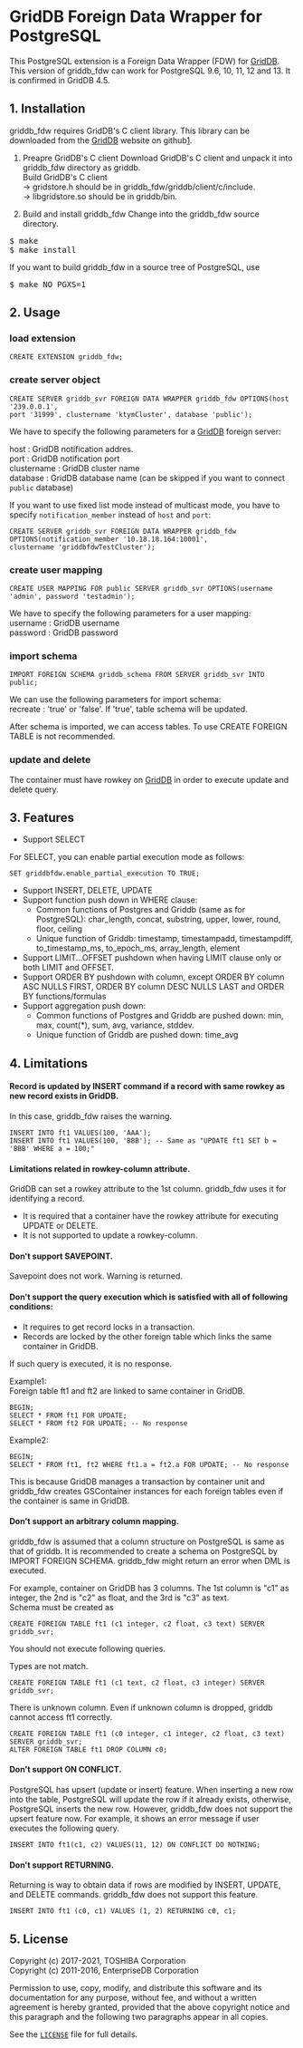 # GridDB Foreign Data Wrapper for PostgreSQL

This PostgreSQL extension is a Foreign Data Wrapper (FDW) for [GridDB][1].  
This version of griddb_fdw can work for PostgreSQL 9.6, 10, 11, 12 and 13. It is confirmed in GridDB 4.5.

## 1. Installation
griddb_fdw requires GridDB's C client library. This library can be downloaded from the [GridDB][1] website on github[1].

1. Preapre GridDB's C client
    Download GridDB's C client and unpack it into griddb_fdw directory as griddb.  
    Build GridDB's C client  
    -> gridstore.h should be in griddb_fdw/griddb/client/c/include.  
    -> libgridstore.so should be in griddb/bin.  

2. Build and install griddb_fdw
    Change into the griddb_fdw source directory.
<pre>
$ make
$ make install
</pre>


If you want to build griddb_fdw in a source tree of PostgreSQL, use


<pre>
$ make NO_PGXS=1
</pre>

## 2. Usage
### load extension
```
CREATE EXTENSION griddb_fdw;
```
### create server object
```
CREATE SERVER griddb_svr FOREIGN DATA WRAPPER griddb_fdw OPTIONS(host '239.0.0.1',  
port '31999', clustername 'ktymCluster', database 'public');
```

We have to specify the following parameters for a [GridDB][1] foreign server:

host : GridDB notification addres.  
port : GridDB notification port  
clustername : GridDB cluster name  
database : GridDB database name (can be skipped if you want to connect `public` database) 

If you want to use fixed list mode instead of multicast mode, you have to specify `notification_member` instead of `host` and `port`:
```
CREATE SERVER griddb_svr FOREIGN DATA WRAPPER griddb_fdw OPTIONS(notification_member '10.18.18.164:10001',
clustername 'griddbfdwTestCluster');
```

### create user mapping
```
CREATE USER MAPPING FOR public SERVER griddb_svr OPTIONS(username 'admin', password 'testadmin');
```

We have to specify the following parameters for a user mapping:  
username : GridDB username  
password : GridDB password  

### import schema
```
IMPORT FOREIGN SCHEMA griddb_schema FROM SERVER griddb_svr INTO public;
```

We can use the following parameters for import schema:  
recreate : 'true' or 'false'. If 'true', table schema will be updated.  

After schema is imported, we can access tables.
To use CREATE FOREIGN TABLE is not recommended.

### update and delete

The container must have rowkey on [GridDB][1] in order to execute update and delete query.


## 3. Features
- Support SELECT

For SELECT, you can enable partial execution mode as follows:

```
SET griddbfdw.enable_partial_execution TO TRUE;
```

- Support INSERT, DELETE, UPDATE
- Support function push down in WHERE clause: 
    * Common functions of Postgres and Griddb (same as for PostgreSQL): char_length, concat, substring, upper, lower, round, floor, ceiling
    * Unique function of Griddb: timestamp, timestampadd, timestampdiff, to_timestamp_ms, to_epoch_ms, array_length, element
- Support LIMIT...OFFSET pushdown when having LIMIT clause only or both LIMIT and OFFSET.
- Support ORDER BY pushdown with column, except ORDER BY column ASC NULLS FIRST, ORDER BY column DESC NULLS LAST and ORDER BY functions/formulas
- Support aggregation push down:
    * Common functions of Postgres and Griddb are pushed down: min, max, count(*), sum, avg, variance, stddev.
    * Unique function of Griddb are pushed down: time_avg<br>

## 4. Limitations
#### Record is updated by INSERT command if a record with same rowkey as new record exists in GridDB.
In this case, griddb_fdw raises the warning.

```
INSERT INTO ft1 VALUES(100, 'AAA');
INSERT INTO ft1 VALUES(100, 'BBB'); -- Same as "UPDATE ft1 SET b = 'BBB' WHERE a = 100;"
```

#### Limitations related in rowkey-column attribute.
GridDB can set a rowkey attribute to the 1st column.
griddb_fdw uses it for identifying a record.
- It is required that a container have the rowkey attribute for executing UPDATE or DELETE.
- It is not supported to update a rowkey-column.

#### Don't support SAVEPOINT.
Savepoint does not work. Warning is returned.

#### Don't support the query execution which is satisfied with all of following conditions:  
- It requires to get record locks in a transaction.
- Records are locked by the other foreign table which links the same container in GridDB.

If such query is executed, it is no response.

Example1:  
Foreign table ft1 and ft2 are linked to same container in GridDB.

```
BEGIN;
SELECT * FROM ft1 FOR UPDATE;
SELECT * FROM ft2 FOR UPDATE; -- No response
```
Example2:

```
BEGIN;
SELECT * FROM ft1, ft2 WHERE ft1.a = ft2.a FOR UPDATE; -- No response
```
This is because GridDB manages a transaction by container unit and griddb_fdw creates GSContainer instances for each foreign tables even if the container is same in GridDB.

#### Don't support an arbitrary column mapping.
griddb_fdw is assumed that a column structure on PostgreSQL is same as that of griddb.
It is recommended to create a schema on PostgreSQL by IMPORT FOREIGN SCHEMA.
griddb_fdw might return an error when DML is executed.

For example, container on GridDB has 3 columns. The 1st column is "c1" as integer, the 2nd is "c2" as float, and the 3rd is "c3" as text.  
Schema must be created as

```
CREATE FOREIGN TABLE ft1 (c1 integer, c2 float, c3 text) SERVER griddb_svr;
```

You should not execute following queries.  

Types are not match.

```
CREATE FOREIGN TABLE ft1 (c1 text, c2 float, c3 integer) SERVER griddb_svr;
```
There is unknown column.
Even if unknown column is dropped, griddb cannot access ft1 correctly.

```
CREATE FOREIGN TABLE ft1 (c0 integer, c1 integer, c2 float, c3 text) SERVER griddb_svr;
ALTER FOREIGN TABLE ft1 DROP COLUMN c0;
```
#### Don't support ON CONFLICT.
PostgreSQL has upsert (update or insert) feature. When inserting a new row into the table, PostgreSQL will update the row if it already exists, otherwise, PostgreSQL inserts the new row.
However, griddb_fdw does not support the upsert feature now. For example, it shows an error message if user executes the following query.

```
INSERT INTO ft1(c1, c2) VALUES(11, 12) ON CONFLICT DO NOTHING;
```

#### Don't support RETURNING.
Returning is way to obtain data if rows are modified by INSERT, UPDATE, and DELETE commands. griddb_fdw does not support this feature.

```
INSERT INTO ft1 (c0, c1) VALUES (1, 2) RETURNING c0, c1;
```

## 5. License
Copyright (c) 2017-2021, TOSHIBA Corporation  
Copyright (c) 2011-2016, EnterpriseDB Corporation

Permission to use, copy, modify, and distribute this software and its
documentation for any purpose, without fee, and without a written agreement is
hereby granted, provided that the above copyright notice and this paragraph and
the following two paragraphs appear in all copies.

See the [`LICENSE`][2] file for full details.

[1]: https://github.com/griddb
[2]: LICENSE

